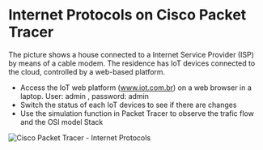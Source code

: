 
# Internet Protocols on Cisco Packet Tracer
The picture shows a house connected to a Internet Service Provider (ISP) by means of a cable modem. The residence has IoT devices connected to the cloud, controlled by a web-based platform. 
* Access the IoT web platform (www.iot.com.br) on a web browser in a laptop. 
    User: admin , password: admin
* Switch the status of each IoT devices to see if there are changes
* Use the simulation function in Packet Tracer to observe the trafic flow and the OSI model Stack

![Cisco Packet Tracer - Internet Protocols](../images/week_01_Internet_Protocols.png)


